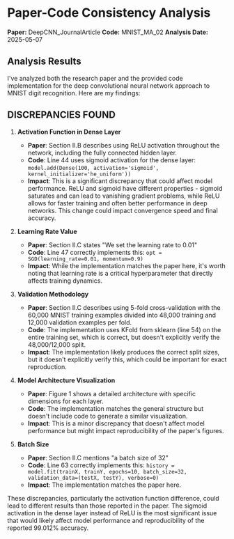 # Paper-Code Consistency Analysis

**Paper:** DeepCNN_JournalArticle
**Code:** MNIST_MA_02
**Analysis Date:** 2025-05-07

## Analysis Results

I've analyzed both the research paper and the provided code implementation for the deep convolutional neural network approach to MNIST digit recognition. Here are my findings:

## DISCREPANCIES FOUND

1. **Activation Function in Dense Layer**
   - **Paper**: Section II.B describes using ReLU activation throughout the network, including the fully connected hidden layer.
   - **Code**: Line 44 uses sigmoid activation for the dense layer: `model.add(Dense(100, activation='sigmoid', kernel_initializer='he_uniform'))`
   - **Impact**: This is a significant discrepancy that could affect model performance. ReLU and sigmoid have different properties - sigmoid saturates and can lead to vanishing gradient problems, while ReLU allows for faster training and often better performance in deep networks. This change could impact convergence speed and final accuracy.

2. **Learning Rate Value**
   - **Paper**: Section II.C states "We set the learning rate to 0.01"
   - **Code**: Line 47 correctly implements this: `opt = SGD(learning_rate=0.01, momentum=0.9)`
   - **Impact**: While the implementation matches the paper here, it's worth noting that learning rate is a critical hyperparameter that directly affects training dynamics.

3. **Validation Methodology**
   - **Paper**: Section II.C describes using 5-fold cross-validation with the 60,000 MNIST training examples divided into 48,000 training and 12,000 validation examples per fold.
   - **Code**: The implementation uses KFold from sklearn (line 54) on the entire training set, which is correct, but doesn't explicitly verify the 48,000/12,000 split.
   - **Impact**: The implementation likely produces the correct split sizes, but it doesn't explicitly verify this, which could be important for exact reproduction.

4. **Model Architecture Visualization**
   - **Paper**: Figure 1 shows a detailed architecture with specific dimensions for each layer.
   - **Code**: The implementation matches the general structure but doesn't include code to generate a similar visualization.
   - **Impact**: This is a minor discrepancy that doesn't affect model performance but might impact reproducibility of the paper's figures.

5. **Batch Size**
   - **Paper**: Section II.C mentions "a batch size of 32"
   - **Code**: Line 63 correctly implements this: `history = model.fit(trainX, trainY, epochs=10, batch_size=32, validation_data=(testX, testY), verbose=0)`
   - **Impact**: The implementation matches the paper here.

These discrepancies, particularly the activation function difference, could lead to different results than those reported in the paper. The sigmoid activation in the dense layer instead of ReLU is the most significant issue that would likely affect model performance and reproducibility of the reported 99.012% accuracy.
